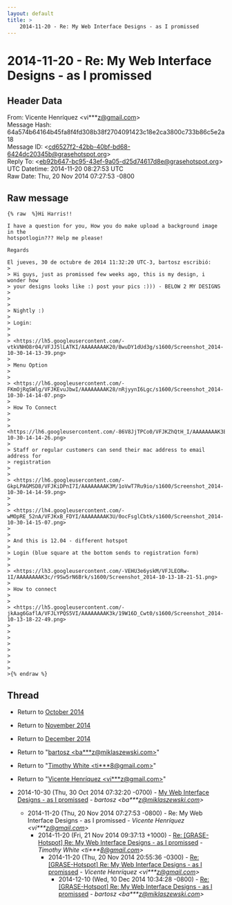 ```yaml
---
layout: default
title: >
    2014-11-20 - Re: My Web Interface Designs - as I promissed
---
```


# 2014-11-20 - Re: My Web Interface Designs - as I promissed

## Header Data

From: Vicente Henríquez \<vi***z@gmail.com\><br>
Message Hash: 64a574b64164b45fa8f4fd308b38f2704091423c18e2ca3800c733b86c5e2a18<br>
Message ID: \<cd6527f2-42bb-40bf-bd68-6424dc20345b@grasehotspot.org\><br>
Reply To: \<eb92b647-bc95-43ef-9a05-d25d74617d8e@grasehotspot.org\><br>
UTC Datetime: 2014-11-20 08:27:53 UTC<br>
Raw Date: Thu, 20 Nov 2014 07:27:53 -0800<br>

## Raw message

```
{% raw  %}Hi Harris!!

I have a question for you, How you do make upload a background image in the 
hotspotlogin??? Help me please!

Regards

El jueves, 30 de octubre de 2014 11:32:20 UTC-3, bartosz escribió:
>
> Hi guys, just as promissed few weeks ago, this is my design, i wonder how 
> your designs looks like :) post your pics :))) - BELOW 2 MY DESIGNS
>
>
>
> Nightly :)
>
> Login:
>
>
> <https://lh5.googleusercontent.com/-vtkVNHO8r04/VFJJ5lLATKI/AAAAAAAAK20/BwuDY1dUd3g/s1600/Screenshot_2014-10-30-14-13-39.png>
>
> Menu Option
>
>
> <https://lh6.googleusercontent.com/-FKmOjRqSWlg/VFJKEvuJbwI/AAAAAAAAK28/nRjyynI6Lgc/s1600/Screenshot_2014-10-30-14-14-07.png>
>
> How To Connect
>
>
> <https://lh6.googleusercontent.com/-86V8JjTPCo0/VFJKZhQtH_I/AAAAAAAAK3E/FtCFklkLekI/s1600/Screenshot_2014-10-30-14-14-26.png>
>
> Staff or regular customers can send their mac address to email address for 
> registration
>
>
> <https://lh6.googleusercontent.com/-GkpLPAGMSD8/VFJKiDPnI7I/AAAAAAAAK3M/1oVwT7Ru9io/s1600/Screenshot_2014-10-30-14-14-59.png>
>
>
> <https://lh4.googleusercontent.com/-wMOpRE_52nA/VFJKxB_FDYI/AAAAAAAAK3U/0ocFsglCbtk/s1600/Screenshot_2014-10-30-14-15-07.png>
>
>
> And this is 12.04 - different hotspot
>
> Login (blue square at the bottom sends to registration form)
>
>
> <https://lh3.googleusercontent.com/-VEHU3e6yskM/VFJLEORw-1I/AAAAAAAAK3c/r9Sw5rN6Brk/s1600/Screenshot_2014-10-13-18-21-51.png>
>
> How to connect
>
>
> <https://lh5.googleusercontent.com/-jkAag6GaflA/VFJLYPQS5VI/AAAAAAAAK3k/19W16D_Cwt0/s1600/Screenshot_2014-10-13-18-22-49.png>
>
>
>
>
>
>
>
>
>{% endraw %}
```

## Thread

+ Return to [October 2014](/archive/2014/10)
+ Return to [November 2014](/archive/2014/11)
+ Return to [December 2014](/archive/2014/12)

+ Return to "[bartosz <ba***z<span>@</span>miklaszewski.com>](/authors/ba___z_at_miklaszewski_com)"
+ Return to "[Timothy White <ti***8<span>@</span>gmail.com>](/authors/ti___8_at_gmail_com)"
+ Return to "[Vicente Henríquez <vi***z<span>@</span>gmail.com>](/authors/vi___z_at_gmail_com)"

+ 2014-10-30 (Thu, 30 Oct 2014 07:32:20 -0700) - [My Web Interface Designs - as I promissed](/archive/2014/10/4f38023e050209b273016385e50c0c390466cf61f947908b18a9742fba041e42) - _bartosz \<ba***z@miklaszewski.com\>_
  + 2014-11-20 (Thu, 20 Nov 2014 07:27:53 -0800) - Re: My Web Interface Designs - as I promissed - _Vicente Henríquez \<vi***z@gmail.com\>_
    + 2014-11-20 (Fri, 21 Nov 2014 09:37:13 +1000) - [Re: [GRASE-Hotspot] Re: My Web Interface Designs - as I promissed](/archive/2014/11/6d0e9c255b874ebf9a5ea8842a8fc2321f91d8c39cf4389496fbd96a62b68766) - _Timothy White \<ti***8@gmail.com\>_
      + 2014-11-20 (Thu, 20 Nov 2014 20:55:36 -0300) - [Re: [GRASE-Hotspot] Re: My Web Interface Designs - as I promissed](/archive/2014/11/f567cfac8f0396336f241f84e12da466bea7e8a7aa2fbd724d4c488f984b61e7) - _Vicente Henríquez \<vi***z@gmail.com\>_
        + 2014-12-10 (Wed, 10 Dec 2014 10:34:28 -0800) - [Re: [GRASE-Hotspot] Re: My Web Interface Designs - as I promissed](/archive/2014/12/845ab75935185b289d02cfc884a159fadb63b25413891404329737b112b2bb0c) - _bartosz \<ba***z@miklaszewski.com\>_

